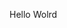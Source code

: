 Hello Wolrd






























































































































































































































































































































































































































































































































































































































































































































































































































































































































































































































































































































































































































































































































































































































































































































































































































































































































































































































































































































































































































































































































































































































































































































































































































































































































